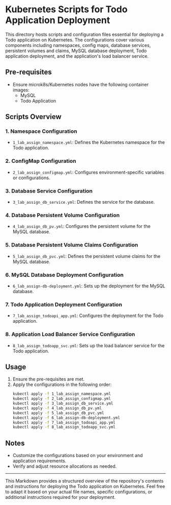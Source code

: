 
# Kubernetes Scripts for Todo Application Deployment

This directory hosts scripts and configuration files essential for deploying a Todo application on Kubernetes. The configurations cover various components including namespaces, config maps, database services, persistent volumes and claims, MySQL database deployment, Todo application deployment, and the application's load balancer service.

## Pre-requisites

- Ensure microk8s/Kubernetes nodes have the following container images:
  - MySQL
  - Todo Application

## Scripts Overview

### 1. Namespace Configuration

- `1_lab_assign_namespace.yml`: Defines the Kubernetes namespace for the Todo application.

### 2. ConfigMap Configuration

- `2_lab_assign_configmap.yml`: Configures environment-specific variables or configurations.

### 3. Database Service Configuration

- `3_lab_assign_db_service.yml`: Defines the service for the database.

### 4. Database Persistent Volume Configuration

- `4_lab_assign_db_pv.yml`: Configures the persistent volume for the MySQL database.

### 5. Database Persistent Volume Claims Configuration

- `5_lab_assign_db_pvc.yml`: Defines the persistent volume claims for the MySQL database.

### 6. MySQL Database Deployment Configuration

- `6_lab_assign-db-deployment.yml`: Sets up the deployment for the MySQL database.

### 7. Todo Application Deployment Configuration

- `7_lab_assign_todoapi_app.yml`: Configures the deployment for the Todo application.

### 8. Application Load Balancer Service Configuration

- `8_lab_assign_todoapp_svc.yml`: Sets up the load balancer service for the Todo application.

## Usage

1. Ensure the pre-requisites are met.
2. Apply the configurations in the following order:
   ```bash
   kubectl apply -f 1_lab_assign_namespace.yml
   kubectl apply -f 2_lab_assign_configmap.yml
   kubectl apply -f 3_lab_assign_db_service.yml
   kubectl apply -f 4_lab_assign_db_pv.yml
   kubectl apply -f 5_lab_assign_db_pvc.yml
   kubectl apply -f 6_lab_assign-db-deployment.yml
   kubectl apply -f 7_lab_assign_todoapi_app.yml
   kubectl apply -f 8_lab_assign_todoapp_svc.yml
   ```

## Notes

- Customize the configurations based on your environment and application requirements.
- Verify and adjust resource allocations as needed.

---

This Markdown provides a structured overview of the repository's contents and instructions for deploying the Todo application on Kubernetes. Feel free to adapt it based on your actual file names, specific configurations, or additional instructions required for your deployment.